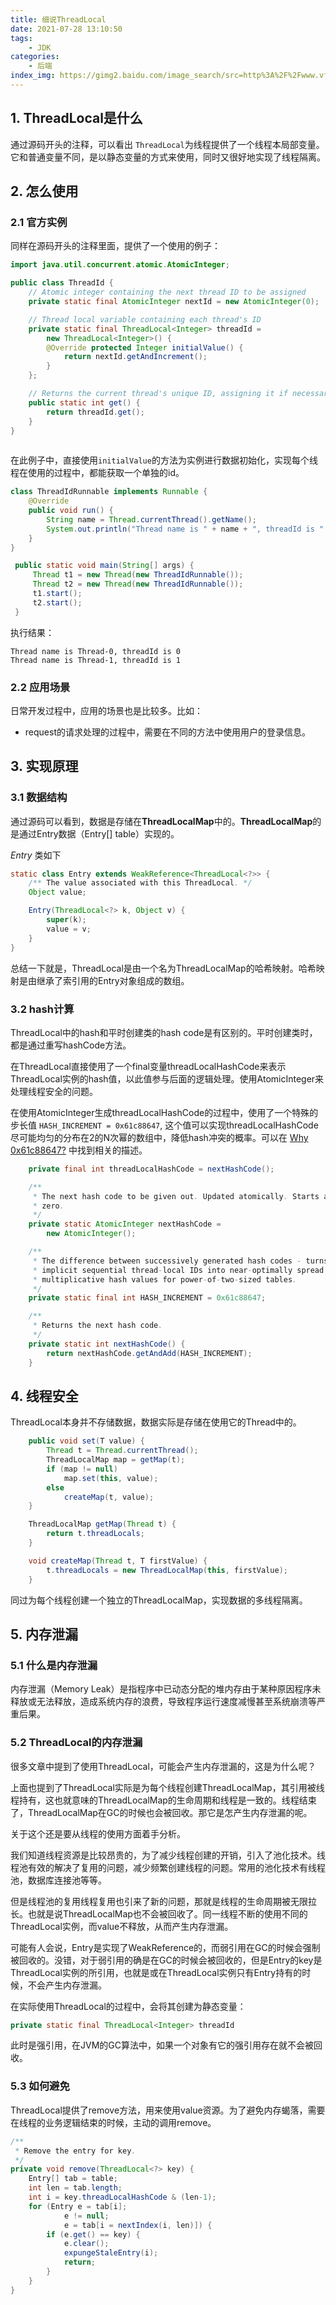 ```yaml
---
title: 细说ThreadLocal
date: 2021-07-28 13:10:50
tags:
    - JDK
categories:
    - 后端
index_img: https://gimg2.baidu.com/image_search/src=http%3A%2F%2Fwww.vfast.com.cn%2Fuploadfile%2F2017%2F0905%2F20170905051708372.jpg&refer=http%3A%2F%2Fwww.vfast.com.cn&app=2002&size=f9999,10000&q=a80&n=0&g=0n&fmt=jpeg?sec=1632028648&t=853f670d642f60c88808e9047a7fdf1b
---
```


## 1. ThreadLocal是什么

通过源码开头的注释，可以看出 `ThreadLocal`为线程提供了一个线程本局部变量。它和普通变量不同，是以静态变量的方式来使用，同时又很好地实现了线程隔离。

## 2. 怎么使用

### 2.1 官方实例

同样在源码开头的注释里面，提供了一个使用的例子：

```java
import java.util.concurrent.atomic.AtomicInteger;

public class ThreadId {
    // Atomic integer containing the next thread ID to be assigned
    private static final AtomicInteger nextId = new AtomicInteger(0);

    // Thread local variable containing each thread's ID
    private static final ThreadLocal<Integer> threadId =
        new ThreadLocal<Integer>() {
        @Override protected Integer initialValue() {
            return nextId.getAndIncrement();
        }
    };

    // Returns the current thread's unique ID, assigning it if necessary
    public static int get() {
        return threadId.get();
    }
}
   
```

在此例子中，直接使用`initialValue`的方法为实例进行数据初始化，实现每个线程在使用的过程中，都能获取一个单独的id。

```java
class ThreadIdRunnable implements Runnable {
    @Override
    public void run() {
        String name = Thread.currentThread().getName();
        System.out.println("Thread name is " + name + ", threadId is " + get());
    }
}
```

```java
 public static void main(String[] args) {
     Thread t1 = new Thread(new ThreadIdRunnable());
     Thread t2 = new Thread(new ThreadIdRunnable());
     t1.start();
     t2.start();
 }
```
执行结果：
```
Thread name is Thread-0, threadId is 0
Thread name is Thread-1, threadId is 1
```

### 2.2 应用场景

日常开发过程中，应用的场景也是比较多。比如：

- request的请求处理的过程中，需要在不同的方法中使用用户的登录信息。

## 3. 实现原理

### 3.1 数据结构

通过源码可以看到，数据是存储在**ThreadLocalMap**中的。**ThreadLocalMap**的是通过Entry数据（Entry[] table）实现的。

*Entry* 类如下

```java
static class Entry extends WeakReference<ThreadLocal<?>> {
    /** The value associated with this ThreadLocal. */
    Object value;

    Entry(ThreadLocal<?> k, Object v) {
        super(k);
        value = v;
    }
}
```

总结一下就是，ThreadLocal是由一个名为ThreadLocalMap的哈希映射。哈希映射是由继承了索引用的Entry对象组成的数组。

### 3.2 hash计算

ThreadLocal中的hash和平时创建类的hash code是有区别的。平时创建类时，都是通过重写hashCode方法。

在ThreadLocal直接使用了一个final变量threadLocalHashCode来表示ThreadLocal实例的hash值，以此值参与后面的逻辑处理。使用AtomicInteger来处理线程安全的问题。

在使用AtomicInteger生成threadLocalHashCode的过程中，使用了一个特殊的步长值 `HASH_INCREMENT = 0x61c88647`, 这个值可以实现threadLocalHashCode尽可能均匀的分布在2的N次幂的数组中，降低hash冲突的概率。可以在 [Why 0x61c88647?](https://www.javaspecialists.eu/archive/Issue164-Why-0x61c88647.html) 中找到相关的描述。

```java
    private final int threadLocalHashCode = nextHashCode();

    /**
     * The next hash code to be given out. Updated atomically. Starts at
     * zero.
     */
    private static AtomicInteger nextHashCode =
        new AtomicInteger();

    /**
     * The difference between successively generated hash codes - turns
     * implicit sequential thread-local IDs into near-optimally spread
     * multiplicative hash values for power-of-two-sized tables.
     */
    private static final int HASH_INCREMENT = 0x61c88647;

    /**
     * Returns the next hash code.
     */
    private static int nextHashCode() {
        return nextHashCode.getAndAdd(HASH_INCREMENT);
    }
```

## 4. 线程安全
ThreadLocal本身并不存储数据，数据实际是存储在使用它的Thread中的。

```java
    public void set(T value) {
        Thread t = Thread.currentThread();
        ThreadLocalMap map = getMap(t);
        if (map != null)
            map.set(this, value);
        else
            createMap(t, value);
    }

    ThreadLocalMap getMap(Thread t) {
        return t.threadLocals;
    }

    void createMap(Thread t, T firstValue) {
        t.threadLocals = new ThreadLocalMap(this, firstValue);
    }
```
同过为每个线程创建一个独立的ThreadLocalMap，实现数据的多线程隔离。

## 5. 内存泄漏

### 5.1 什么是内存泄漏
内存泄漏（Memory Leak）是指程序中已动态分配的堆内存由于某种原因程序未释放或无法释放，造成系统内存的浪费，导致程序运行速度减慢甚至系统崩溃等严重后果。

### 5.2 ThreadLocal的内存泄漏
很多文章中提到了使用ThreadLocal，可能会产生内存泄漏的，这是为什么呢？

上面也提到了ThreadLocal实际是为每个线程创建ThreadLocalMap，其引用被线程持有，这也就意味的ThreadLocalMap的生命周期和线程是一致的。线程结束了，ThreadLocalMap在GC的时候也会被回收。那它是怎产生内存泄漏的呢。

关于这个还是要从线程的使用方面着手分析。

我们知道线程资源是比较昂贵的，为了减少线程创建的开销，引入了池化技术。线程池有效的解决了复用的问题，减少频繁创建线程的问题。常用的池化技术有线程池，数据库连接池等等。

但是线程池的复用线程复用也引来了新的问题，那就是线程的生命周期被无限拉长。也就是说ThreadLocalMap也不会被回收了。同一线程不断的使用不同的ThreadLocal实例，而value不释放，从而产生内存泄漏。

可能有人会说，Entry是实现了WeakReference的，而弱引用在GC的时候会强制被回收的。没错，对于弱引用的确是在GC的时候会被回收的，但是Entry的key是ThreadLocal实例的所引用，也就是或在ThreadLocal实例只有Entry持有的时候，不会产生内存泄漏。

在实际使用ThreadLocal的过程中，会将其创建为静态变量：
```java
private static final ThreadLocal<Integer> threadId 
```
此时是强引用，在JVM的GC算法中，如果一个对象有它的强引用存在就不会被回收。

### 5.3 如何避免
ThreadLocal提供了remove方法，用来使用value资源。为了避免内存蝎落，需要在线程的业务逻辑结束的时候，主动的调用remove。

```java
/**
 * Remove the entry for key.
 */
private void remove(ThreadLocal<?> key) {
    Entry[] tab = table;
    int len = tab.length;
    int i = key.threadLocalHashCode & (len-1);
    for (Entry e = tab[i];
            e != null;
            e = tab[i = nextIndex(i, len)]) {
        if (e.get() == key) {
            e.clear();
            expungeStaleEntry(i);
            return;
        }
    }
}
```

